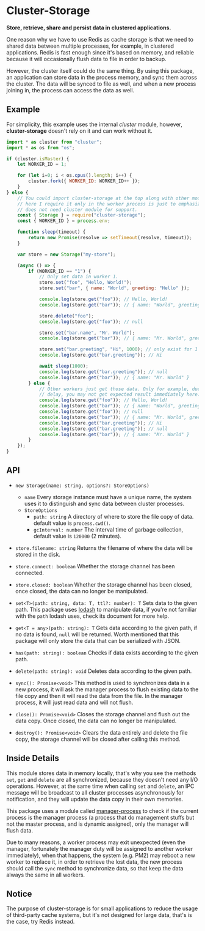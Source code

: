 # Cluster-Storage

**Store, retrieve, share and persist data in clustered applications.**

One reason why we have to use Redis as cache storage is that we need to shared 
data between multiple processes, for example, in clustered applications. Redis 
is fast enough since it's based on memory, and reliable because it will 
occasionally flush data to file in order to backup.

However, the cluster itself could do the same thing. By using this package, an 
application can store data in the process memory, and sync them across the 
cluster. The data will be synced to file as well, and when a new process joining
in, the process can access the data as well.

## Example

For simplicity, this example uses the internal *cluster* module, however, 
**cluster-storage** doesn't rely on it and can work without it.

```javascript
import * as cluster from "cluster";
import * as os from "os";

if (cluster.isMaster) {
    let WORKER_ID = 1;

    for (let i=0; i < os.cpus().length; i++) {
        cluster.fork({ WORKER_ID: WORKER_ID++ });
    }
} else {
    // You could import cluster-storage at the top along with other modules, 
    // here I require it only in the worker process is just to emphasize that it
    // does not need cluster module for support.
    const { Storage } = require("cluster-storage");
    const { WORKER_ID } = process.env;

    function sleep(timeout) {
        return new Promise(resolve => setTimeout(resolve, timeout));
    }

    var store = new Storage("my-store");

    (async () => {
        if (WORKER_ID == "1") {
            // Only set data in worker 1.
            store.set("foo", "Hello, World!");
            store.set("bar", { name: "World", greeting: "Hello" });

            console.log(store.get("foo")); // Hello, World!
            console.log(store.get("bar")); // { name: "World", greeting: "Hello" }

            store.delete("foo");
            console.log(store.get("foo")); // null

            store.set("bar.name", "Mr. World");
            console.log(store.get("bar")); // { name: "Mr. World", greeting: "Hello" }

            store.set("bar.greeting", "Hi", 1000); // only exist for 1 sec
            console.log(store.get("bar.greeting")); // Hi

            await sleep(1000);
            console.log(store.get("bar.greeting")); // null
            console.log(store.get("bar")); // { name: "Mr. World" }
        } else {
            // Other workers just get those data. Only for example, due to IPC 
            // delay, you may not get expected result immediately here.
            console.log(store.get("foo")); // Hello, World!
            console.log(store.get("bar")); // { name: "World", greeting: "Hello" }
            console.log(store.get("foo")); // null
            console.log(store.get("bar")); // { name: "Mr. World", greeting: "Hello" }
            console.log(store.get("bar.greeting")); // Hi
            console.log(store.get("bar.greeting")); // null
            console.log(store.get("bar")); // { name: "Mr. World" }
        }
    });
}
```

## API

- `new Storage(name: string, options?: StoreOptions)`
    - `name` Every storage instance must have a unique name, the system uses
        it to distinguish and sync data between cluster processes.
    - `StoreOptions`
        - `path: string` A directory of where to store the file copy of data. 
            default value is `process.cwd()`.
        - `gcInterval: number` The interval time of garbage collection, default 
            value is `120000` (2 minutes).

- `store.filename: string` Returns the filename of where the data will be stored
    in the disk.
- `store.connect: boolean` Whether the storage channel has been connected.
- `store.closed: boolean` Whether the storage channel has been closed, once 
    closed, the data can no longer be manipulated.

- `set<T>(path: string, data: T, ttl?: number): T` Sets data to the given path. 
    This package uses [lodash](https://lodash.com) to manipulate data, if you're
    not familiar with the `path` lodash uses, check its document for more help.
- `get<T = any>(path: string): T` Gets data according to the given path, if no 
    data is found, `null` will be returned. Worth mentioned that this package 
    will only store the data that can be serialized with JSON.
- `has(path: string): boolean` Checks if data exists according to the given path.
- `delete(path: string): void` Deletes data according to the given path.

- `sync(): Promise<void>` This method is used to synchronizes data in a new 
    process, it will ask the manager process to flush existing data to the file 
    copy and then it will read the data from the file. In the manager process, 
    it will just read data and will not flush.

- `close(): Promise<void>` Closes the storage channel and flush out the data 
    copy. Once closed, the data can no longer be manipulated.
- `destroy(): Promise<void>` Clears the data entirely and delete the file copy,
    the storage channel will be closed after calling this method.

## Inside Details

This module stores data in memory locally, that's why you see the methods `set`,
`get` and `delete` are all synchronized, because they doesn't need any I/O 
operations. However, at the same time when calling `set` and `delete`, an IPC 
message will be broadcast to all cluster processes asynchronously for 
notification, and they will update the data copy in their own memories.

This package uses a module called 
[manager-process](https://github.com/hyurl/manager-process) to check if the 
current process is the manager process (a process that do management stuffs but 
not the master process, and is dynamic assigned), only the manager will flush 
data.

Due to many reasons, a worker process may exit unexpected (even the manager, 
fortunately the manager duty will be assigned to another worker immediately), 
when that happens, the system (e.g. PM2) may reboot a new worker to replace it,
in order to retrieve the lost data, the new process should call the `sync` 
method to synchronize data, so that keep the data always the same in all workers.

## Notice

The purpose of cluster-storage is for small applications to reduce the usage of 
third-party cache systems, but it's not designed for large data, that's is the 
case, try Redis instead.